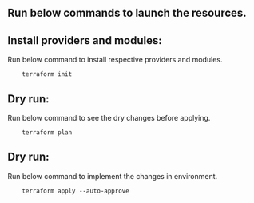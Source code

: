 ## Run below commands to launch the resources.
## Install providers and modules: 

Run below command to install respective providers and modules.

```
    terraform init
```
## Dry run:
   Run below command to see the dry changes before applying.
```
    terraform plan
```

## Dry run:
   Run below command to implement the changes in environment.
```
    terraform apply --auto-approve
```
